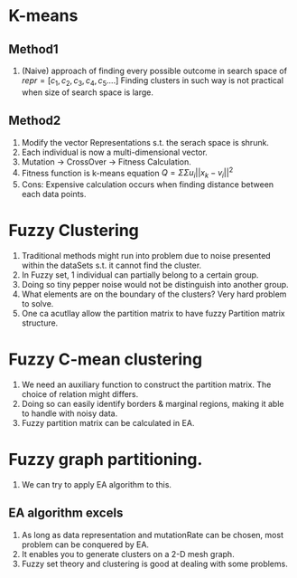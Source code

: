 # K-means
## Method1
1. (Naive) approach of finding every possible outcome in search space of <br /> $repr = [c_1,c_2,c_3,c_4,c_5....]$
   Finding clusters in such way is not practical when size of search space is large.

## Method2
1. Modify the vector Representations s.t. the serach space is shrunk.
2. Each individual is now a multi-dimensional vector.
3. Mutation -> CrossOver -> Fitness Calculation.
4. Fitness function is k-means equation $Q = \Sigma \Sigma u_i ||x_k - v_i||^2$
5. Cons: Expensive calculation occurs when finding distance between each data points.

# Fuzzy Clustering
1. Traditional methods might run into problem due to noise presented within the dataSets s.t. it cannot find the cluster.
2. In Fuzzy set, 1 individual can partially belong to a certain group.
3. Doing so tiny pepper noise would not be distinguish into another group.
4. What elements are on the boundary of the clusters? Very hard problem to solve.
5. One ca acutllay allow the partition matrix to have fuzzy Partition matrix structure.

# Fuzzy C-mean clustering
1. We need an auxiliary function to construct the partition matrix. The choice of relation might differs.
2. Doing so can easily identify borders & marginal regions, making it able to handle with noisy data.
3. Fuzzy partition matrix can be calculated in EA.


# Fuzzy graph partitioning.
1. We can try to apply EA algorithm to this.

## EA algorithm excels
1. As long as data representation and mutationRate can be chosen, most problem can be conquered by EA.
2. It enables you to generate clusters on a 2-D mesh graph.
3. Fuzzy set theory and clustering is good at dealing with some problems.